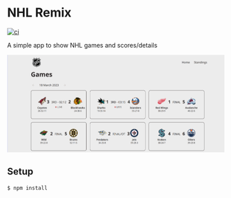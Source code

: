 # NHL Remix

[![ci](https://github.com/smoak/nhl-remix/actions/workflows/ci.yml/badge.svg)](https://github.com/smoak/nhl-remix/actions/workflows/ci.yml)

A simple app to show NHL games and scores/details

![screen](./docs/screen.png)

## Setup

```bash
$ npm install
```
